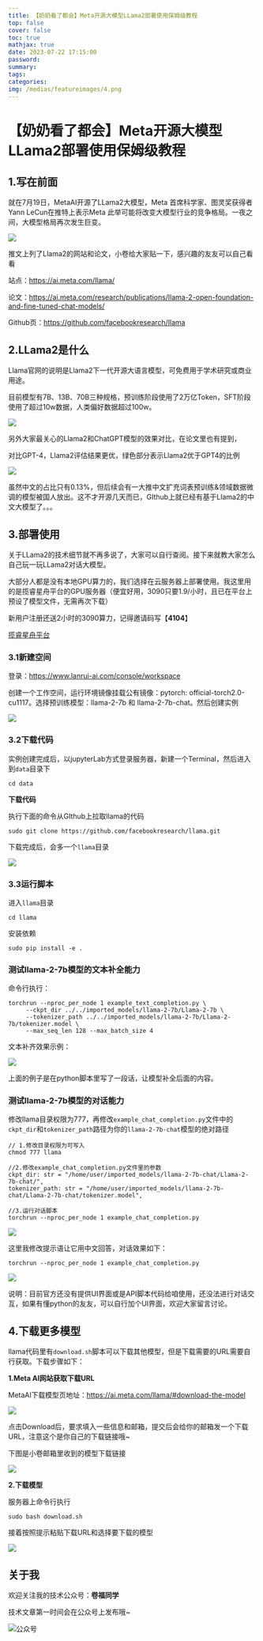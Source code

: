 ```yaml
---
title: 【奶奶看了都会】Meta开源大模型LLama2部署使用保姆级教程
top: false
cover: false
toc: true
mathjax: true
date: 2023-07-22 17:15:00
password:
summary:
tags:
categories:
img: /medias/featureimages/4.png
---
```

# 【奶奶看了都会】Meta开源大模型LLama2部署使用保姆级教程

## 1.写在前面

就在7月19日，MetaAI开源了LLama2大模型，Meta 首席科学家、图灵奖获得者 Yann LeCun在推特上表示Meta 此举可能将改变大模型行业的竞争格局。一夜之间，大模型格局再次发生巨变。

![](https://raw.githubusercontent.com/longbig/hexo-blogs/main/source/img/llama2/1.png)

推文上列了Llama2的网站和论文，小卷给大家贴一下，感兴趣的友友可以自己看看

站点：https://ai.meta.com/llama/

论文：https://ai.meta.com/research/publications/llama-2-open-foundation-and-fine-tuned-chat-models/

Github页：https://github.com/facebookresearch/llama

## 2.LLama2是什么

Llama官网的说明是Llama2下一代开源大语言模型，可免费用于学术研究或商业用途。

目前模型有7B、13B、70B三种规格，预训练阶段使用了2万亿Token，SFT阶段使用了超过10w数据，人类偏好数据超过100w。

![](https://raw.githubusercontent.com/longbig/hexo-blogs/main/source/img/llama2/2.png)

另外大家最关心的Llama2和ChatGPT模型的效果对比，在论文里也有提到，

对比GPT-4，Llama2评估结果更优，绿色部分表示Llama2优于GPT4的比例

![](https://raw.githubusercontent.com/longbig/hexo-blogs/main/source/img/llama2/3.png)

虽然中文的占比只有0.13%，但后续会有一大推中文扩充词表预训练&领域数据微调的模型被国人放出。这不才开源几天而已，GIthub上就已经有基于Llama2的中文大模型了。。。

## 3.部署使用

关于LLama2的技术细节就不再多说了，大家可以自行查阅。接下来就教大家怎么自己玩一玩LLama2对话大模型。

大部分人都是没有本地GPU算力的，我们选择在云服务器上部署使用。我这里用的是揽睿星舟平台的GPU服务器（便宜好用，3090只要1.9/小时，且已在平台上预设了模型文件，无需再次下载）

新用户注册还送2小时的3090算力，记得邀请码写【**4104**】

[揽睿星舟平台](https://www.lanrui-ai.com/register?invitation_code=4104)

### 3.1新建空间

登录：https://www.lanrui-ai.com/console/workspace

创建一个工作空间，运行环境镜像挂载公有镜像：pytorch: official-torch2.0-cu1117。选择预训练模型：llama-2-7b 和 llama-2-7b-chat。然后创建实例

![](https://raw.githubusercontent.com/longbig/hexo-blogs/main/source/img/llama2/4.png)

### 3.2下载代码

实例创建完成后，以jupyterLab方式登录服务器，新建一个Terminal，然后进入到`data`目录下

```shell
cd data
```

**下载代码**

执行下面的命令从GIthub上拉取llama的代码

```shell
sudo git clone https://github.com/facebookresearch/llama.git
```

下载完成后，会多一个`llama`目录

![](https://raw.githubusercontent.com/longbig/hexo-blogs/main/source/img/llama2/5.png)

### 3.3运行脚本

进入`llama`目录

```shell
cd llama
```

安装依赖

```shell
sudo pip install -e .
```

### 测试llama-2-7b模型的文本补全能力

命令行执行：

```shell
torchrun --nproc_per_node 1 example_text_completion.py \
     --ckpt_dir ../../imported_models/llama-2-7b/Llama-2-7b \
     --tokenizer_path ../../imported_models/llama-2-7b/Llama-2-7b/tokenizer.model \
     --max_seq_len 128 --max_batch_size 4
```

文本补齐效果示例：

![](https://raw.githubusercontent.com/longbig/hexo-blogs/main/source/img/llama2/6.png)

上面的例子是在python脚本里写了一段话，让模型补全后面的内容。

### 测试llama-2-7b模型的对话能力

修改llama目录权限为777，再修改`example_chat_completion.py`文件中的`ckpt_dir`和`tokenizer_path`路径为你的`llama-2-7b-chat`模型的绝对路径

```shell
// 1.修改目录权限为可写入
chmod 777 llama

//2.修改example_chat_completion.py文件里的参数
ckpt_dir: str = "/home/user/imported_models/llama-2-7b-chat/Llama-2-7b-chat/",
tokenizer_path: str = "/home/user/imported_models/llama-2-7b-chat/Llama-2-7b-chat/tokenizer.model",

//3.运行对话脚本
torchrun --nproc_per_node 1 example_chat_completion.py
```

![](https://raw.githubusercontent.com/longbig/hexo-blogs/main/source/img/llama2/7.png)

这里我修改提示语让它用中文回答，对话效果如下：

```shell
torchrun --nproc_per_node 1 example_chat_completion.py
```

![](https://raw.githubusercontent.com/longbig/hexo-blogs/main/source/img/llama2/7_1.png)

说明：目前官方还没有提供UI界面或是API脚本代码给咱使用，还没法进行对话交互，如果有懂python的友友，可以自行加个UI界面，欢迎大家留言讨论。

## 4.下载更多模型

llama代码里有`download.sh`脚本可以下载其他模型，但是下载需要的URL需要自行获取。下载步骤如下：

**1.Meta AI网站获取下载URL**

MetaAI下载模型页地址：https://ai.meta.com/llama/#download-the-model

![](https://raw.githubusercontent.com/longbig/hexo-blogs/main/source/img/llama2/8.png)

点击Download后，要求填入一些信息和邮箱，提交后会给你的邮箱发一个下载URL，注意这个是你自己的下载链接哦~

下图是小卷邮箱里收到的模型下载链接

![](https://raw.githubusercontent.com/longbig/hexo-blogs/main/source/img/llama2/9.png)

**2.下载模型**

服务器上命令行执行

```shell
sudo bash download.sh
```

接着按照提示粘贴下载URL和选择要下载的模型

![](https://raw.githubusercontent.com/longbig/hexo-blogs/main/source/img/llama2/10.png)

## 关于我

欢迎关注我的技术公众号：**卷福同学**

技术文章第一时间会在公众号上发布哦~

![公众号](https://raw.githubusercontent.com/longbig/hexo-blogs/main/source/img/wechat/%E5%85%AC%E4%BC%97%E5%8F%B7%E4%BA%8C%E7%BB%B4%E7%A0%81.jpeg)
